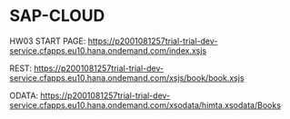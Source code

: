 # SAP-CLOUD
HW03
  START PAGE: https://p2001081257trial-trial-dev-service.cfapps.eu10.hana.ondemand.com/index.xsjs
  
  REST: https://p2001081257trial-trial-dev-service.cfapps.eu10.hana.ondemand.com/xsjs/book/book.xsjs
  
  ODATA: https://p2001081257trial-trial-dev-service.cfapps.eu10.hana.ondemand.com/xsodata/himta.xsodata/Books
